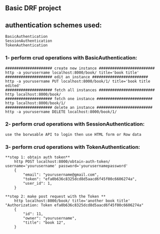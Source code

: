 

## Basic DRF project


## authentication schemes used:
    BasicAuthentication
    SessionAuthentication
    TokenAuthentication

### 1- perform crud operations with **BasicAuthentication**:
    ##################### create new instance #########################
    http -a yourusername localhost:8000/book/ title='book title' 
    ##################### edit an instance #########################
    http -a yourusername PUT localhost:8000/book/1/ title='book title edited' 
    ##################### fetch all instances #########################
    http localhost:8000/book/  
    ##################### fetch one instance #########################
    http localhost:8000/book/1/ 
    ##################### delete an instance #########################
    http -a yourusername DELETE localhost:8000/book/1/  


### 2- perform crud operations with **SessionAuthentication**:
    use the borwsable API to login then use HTML form or Row data


### 3- perform crud operations with **TokenAuthentication**:

    **step 1: obtain auth token**
        http POST localhost:8000/obtain-auth-token/ username='yourusername' password='yourusernamepassword'
        {
            "email": "yourusername@gmail.com",
            "token": "efa0b636c8325dcd8d5aacd6f45f00c6606274a",
            "user_id": 1,
        }

    **step 2: make post request with the Token **
        http localhost:8000/book/ title='another book title' "Authorization: Token efa0b636c8325dcd8d5aacd6f45f00c6606274a"
        {
            "id": 11,
            "owner": "yourusername",
            "title": "book 12",
        }


